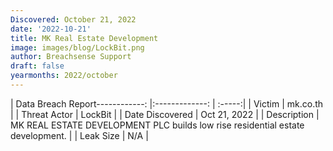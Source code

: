 ```yaml
---
Discovered: October 21, 2022
date: '2022-10-21'
title: MK Real Estate Development
image: images/blog/LockBit.png
author: Breachsense Support
draft: false
yearmonths: 2022/october
---
```


| Data Breach Report------------:     |:-------------:    | :-----:|
| Victim      | mk.co.th      | 
| Threat Actor      | LockBit      | 
| Date Discovered      | Oct 21, 2022      | 
| Description      | MK REAL ESTATE DEVELOPMENT PLC builds low rise residential estate development.       | 
| Leak Size      | N/A      | 

